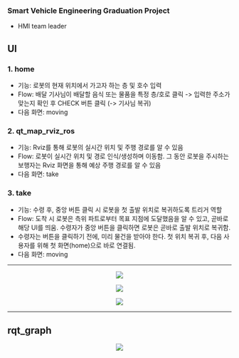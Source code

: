 ### Smart Vehicle Engineering Graduation Project
- HMI team leader

## UI
### 1. home
- 기능: 로봇의 현재 위치에서 가고자 하는 층 및 호수 입력
- Flow: 배달 기사님이 배달할 음식 또는 물품을 특정 층/호로 클릭 -> 입력한 주소가 맞는지 확인 후 CHECK 버튼 클릭 (-> 기사님 복귀)
- 다음 화면: moving

### 2. qt_map_rviz_ros
- 기능: Rviz를 통해 로봇의 실시간 위치 및 주행 경로를 알 수 있음
- Flow: 로봇이 실시간 위치 및 경로 인식/생성하며 이동함. 그 동안 로봇을 주시하는 보행자는 Rviz 화면을 통해 예상 주행 경로를 알 수 있음
- 다음 화면: take

### 3. take
- 기능: 수령 후, 중앙 버튼 클릭 시 로봇을 첫 출발 위치로 복귀하도록 트리거 역할 
- Flow: 도착 시 로봇은 측위 파트로부터 목표 지점에 도달했음을 알 수 있고, 곧바로 해당 UI를 띄움. 수령자가 중앙 버튼을 클릭하면 로봇은 곧바로 출발 위치로 복귀함.
- 수령자는 버튼을 클릭하기 전에, 미리 물건을 받아야 한다. 첫 위치 복귀 후, 다음 사용자를 위해 첫 화면(home)으로 바로 연결됨.
- 다음 화면: moving

---

<p align="center">
  <img src="https://github.com/ohmywans/SVE_graduation_project/assets/104372864/06262431-d127-46f4-a90b-f688a5152f0e">
</p>

<p align="center">
  <img src="https://github.com/ohmywans/SVE_graduation_project/assets/104372864/877235b7-25b6-44f3-87e3-bdf01f4876d7">
</p>

<p align="center">
  <img src="https://github.com/ohmywans/SVE_graduation_project/assets/104372864/ed9e630a-63b7-4f41-8311-46774692d289">
</p>

---
## rqt_graph

<p align="center">
  <img src="https://github.com/ohmywans/SVE_graduation_project/assets/104372864/fa35c032-0799-45a0-8f98-b1ea1d5b6b33">
</p>

